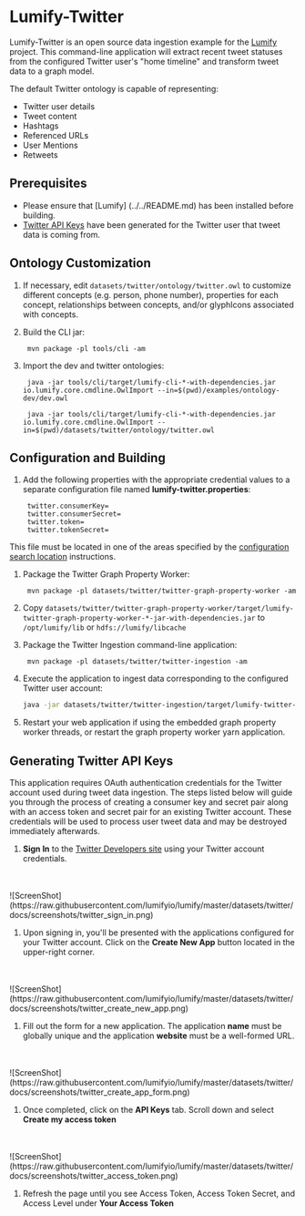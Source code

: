 # Lumify-Twitter

Lumify-Twitter is an open source data ingestion example for the [Lumify](http://lumify.io) project.  This command-line application will extract recent tweet statuses from the configured Twitter user's "home timeline" and transform tweet data to a graph model.

The default Twitter ontology is capable of representing:
* Twitter user details
* Tweet content
* Hashtags
* Referenced URLs
* User Mentions
* Retweets

## Prerequisites

* Please ensure that [Lumify] (../../README.md) has been installed before building.
* [Twitter API Keys](#generating-twitter-api-keys) have been generated for the Twitter user that tweet data is coming from.

## Ontology Customization

1. If necessary, edit `datasets/twitter/ontology/twitter.owl` to customize different concepts (e.g. person, phone number), properties for each concept, relationships between concepts, and/or glyphIcons associated with concepts.

1. Build the CLI jar:

        mvn package -pl tools/cli -am

1. Import the dev and twitter ontologies:

        java -jar tools/cli/target/lumify-cli-*-with-dependencies.jar io.lumify.core.cmdline.OwlImport --in=$(pwd)/examples/ontology-dev/dev.owl

        java -jar tools/cli/target/lumify-cli-*-with-dependencies.jar io.lumify.core.cmdline.OwlImport --in=$(pwd)/datasets/twitter/ontology/twitter.owl

## Configuration and Building

1. Add the following properties with the appropriate credential values to a separate configuration file named **lumify-twitter.properties**:

        twitter.consumerKey= 
        twitter.consumerSecret=
        twitter.token=
        twitter.tokenSecret=

This file must be located in one of the areas specified by the [configuration search location](https://github.com/lumifyio/lumify/blob/master/docs/configuration.md#configuration-search-order) instructions. 

1. Package the Twitter Graph Property Worker:

        mvn package -pl datasets/twitter/twitter-graph-property-worker -am

1. Copy `datasets/twitter/twitter-graph-property-worker/target/lumify-twitter-graph-property-worker-*-jar-with-dependencies.jar` to `/opt/lumify/lib` or `hdfs://lumify/libcache`

1. Package the Twitter Ingestion command-line application:

        mvn package -pl datasets/twitter/twitter-ingestion -am

1. Execute the application to ingest data corresponding to the configured Twitter user account:

   ```sh
   java -jar datasets/twitter/twitter-ingestion/target/lumify-twitter-ingestion-*-jar-with-dependencies.jar
   ```

1. Restart your web application if using the embedded graph property worker threads, or restart the graph property worker yarn application.

## Generating Twitter API Keys
This application requires OAuth authentication credentials for the Twitter account used during tweet data ingestion.  The steps listed below will guide you through the process of creating a consumer key and secret pair along with an access token and secret pair for an existing Twitter account.  These credentials will be used to process user tweet data and may be destroyed immediately afterwards.

1. **Sign In** to the [Twitter Developers site](https://apps.twitter.com/) using your Twitter account credentials.
<br />
<br />
![ScreenShot](https://raw.githubusercontent.com/lumifyio/lumify/master/datasets/twitter/docs/screenshots/twitter_sign_in.png)

1. Upon signing in, you'll be presented with the applications configured for your Twitter account.  Click on the **Create New App** button located in the upper-right corner.
<br />
<br />
![ScreenShot](https://raw.githubusercontent.com/lumifyio/lumify/master/datasets/twitter/docs/screenshots/twitter_create_new_app.png)

1. Fill out the form for a new application.  The application **name** must be globally unique and the application **website** must be a well-formed URL.
<br />
<br />
![ScreenShot](https://raw.githubusercontent.com/lumifyio/lumify/master/datasets/twitter/docs/screenshots/twitter_create_app_form.png)

1. Once completed, click on the **API Keys** tab. Scroll down and select **Create my access token**
<br />
<br />
![ScreenShot](https://raw.githubusercontent.com/lumifyio/lumify/master/datasets/twitter/docs/screenshots/twitter_access_token.png)

1. Refresh the page until you see Access Token, Access Token Secret, and Access Level under **Your Access Token**
